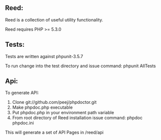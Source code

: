 Reed:
-----

Reed is a collection of useful utility functionality.

Reed requires PHP >= 5.3.0

Tests:
------

Tests are written against phpunit-3.5.7

To run change into the test directory and issue command:
  phpunit AllTests

Api:
----

To generate API:
  1. Clone git://github.com/peej/phpdoctor.git
  2. Make phpdoc.php executable
  3. Put phpdoc.php in your environment path variable
  4. From root directory of Reed installation issue command:
    phpdoc phpdoc.ini

This will generate a set of API Pages in /reed/api
